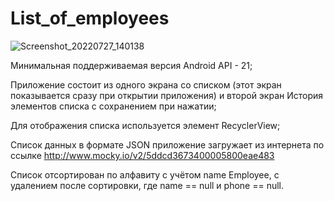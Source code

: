 # List_of_employees
![Screenshot_20220727_140138](https://user-images.githubusercontent.com/68413503/181231876-397821b5-7391-4cb5-9a83-95cf77035092.png)

Минимальная поддерживаемая версия Android API - 21;

Приложение cостоит из одного экрана со списком (этот экран показывается сразу при открытии приложения) и второй экран История элементов списка с сохранением при нажатии;

Для отображения списка используется элемент RecyclerView;

Список данных в формате JSON приложение загружает из интернета по ссылке http://www.mocky.io/v2/5ddcd3673400005800eae483

Список отсортирован по алфавиту с учётом name Employee, с удалением после сортировки, где name == null и phone == null.
